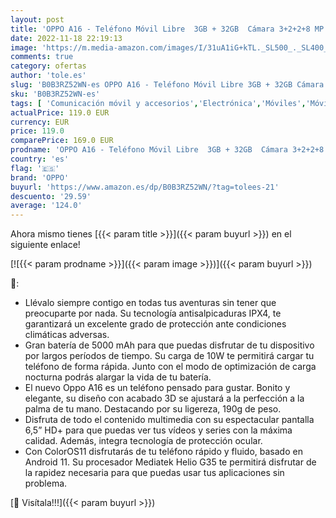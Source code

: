 ```yaml
---
layout: post
title: 'OPPO A16 - Teléfono Móvil Libre  3GB + 32GB  Cámara 3+2+2+8 MP  Smartphone Android  Batería 5000mAh  Carga rápida 10W  Dual SIM - Negro'
date: 2022-11-18 22:19:13
image: 'https://m.media-amazon.com/images/I/31uA1iG+kTL._SL500_._SL400_.jpg'
comments: true
category: ofertas
author: 'tole.es'
slug: 'B0B3RZ52WN-es OPPO A16 - Teléfono Móvil Libre 3GB + 32GB Cámara 3+2+2+8...'
sku: 'B0B3RZ52WN-es'
tags: [ 'Comunicación móvil y accesorios','Electrónica','Móviles','Móviles y smartphones libres','android','oppo','🇪🇸', ]
actualPrice: 119.0 EUR
currency: EUR
price: 119.0
comparePrice: 169.0 EUR
prodname: 'OPPO A16 - Teléfono Móvil Libre  3GB + 32GB  Cámara 3+2+2+8 MP  Smartphone Android  Batería 5000mAh  Carga rápida 10W  Dual SIM - Negro'
country: 'es'
flag: '🇪🇸'
brand: 'OPPO'
buyurl: 'https://www.amazon.es/dp/B0B3RZ52WN/?tag=tolees-21'
descuento: '29.59'
average: '124.0'
---
```


Ahora mismo tienes [{{< param title >}}]({{< param buyurl >}}) en el siguiente enlace!

[![{{< param prodname >}}]({{< param image >}})]({{< param buyurl >}})

🔎:

- Llévalo siempre contigo en todas tus aventuras sin tener que preocuparte por nada. Su tecnología antisalpicaduras IPX4, te garantizará un excelente grado de protección ante condiciones climáticas adversas.
- Gran batería de 5000 mAh para que puedas disfrutar de tu dispositivo por largos períodos de tiempo. Su carga de 10W te permitirá cargar tu teléfono de forma rápida. Junto con el modo de optimización de carga nocturna podrás alargar la vida de tu batería.
- El nuevo Oppo A16 es un teléfono pensado para gustar. Bonito y elegante, su diseño con acabado 3D se ajustará a la perfección a la palma de tu mano. Destacando por su ligereza, 190g de peso.
- Disfruta de todo el contenido multimedia con su espectacular pantalla 6,5” HD+ para que puedas ver tus vídeos y series con la máxima calidad. Además, integra tecnología de protección ocular.
- Con ColorOS11 disfrutarás de tu teléfono rápido y fluido, basado en Android 11. Su procesador Mediatek Helio G35 te permitirá disfrutar de la rapidez necesaria para que puedas usar tus aplicaciones sin problema.

[🛒 Visítala!!!]({{< param buyurl >}})
